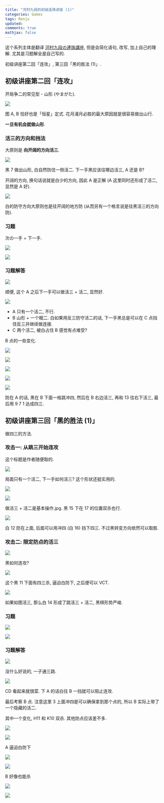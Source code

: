 ```yaml
---
title: "河村九段的初级连珠讲座 (1)"
categories: Games
tags: Renju
updated:
comments: true
mathjax: false
---
```


这个系列主体是翻译 [河村九段の連珠講座](http://www.kyogo.org/contents/kouza.html), 但是会简化语句, 改写, 加上自己的理解. 尤其是习题解全是自己写的.

初级讲座第二回「连攻」, 第三回「黑的胜法 (1)」.

<!-- more -->

## 初级讲座第二回「连攻」

开局争二的常见型 - 山形 (やまがた).

![](https://shiina18.github.io/assets/posts/images/20201025110118061_1752.png)

图 A, B 恰好也是「恒星」定式. 花月浦月必胜的最大原因就是很容易做出山行.

**一旦有机会就做山形**.

### 活三的方向和挡法

大原则是 **向开阔的方向活三**. 

![](https://shiina18.github.io/assets/posts/images/20201025110717440_11965.png)

黑 7 做出山形, 白自然防住一侧活二. 下一手黑应该往哪边活三, A 还是 B?

开阔的方向, 换句话说就是白少的方向, 因此 A 是正解 (A 这里同时还形成了活二, 显然是 A 好).

![](https://shiina18.github.io/assets/posts/images/20201025111044976_27380.png)

白的防守方向大原则也是往开阔的地方防 (从而另有一个格言说是往黑活三的方向防).

### 习题

次の一手 = 下一手.

![](https://shiina18.github.io/assets/posts/images/20201025111310119_15627.png)

![](https://shiina18.github.io/assets/posts/images/20201025111323576_2876.png)

### 习题解答

![](https://shiina18.github.io/assets/posts/images/20201025111642610_27721.png)

顺便, 这个 A 之后下一手可以做活三 + 活二, 显然好.

![](https://shiina18.github.io/assets/posts/images/20201025111653579_27200.png)

- A 只有一个活二, 不行. 
- B 山形 + 一个眠二. 白如果用反三防守活二的话, 下一手黑总是可以在 C 点挡住反三并继续做连接.
- C 两个活二, 被白占住 B 感觉有点难受?

B 点的一些变化.

![](https://shiina18.github.io/assets/posts/images/20201025135616470_27738.png)

![](https://shiina18.github.io/assets/posts/images/20201025135927267_25451.png)

![](https://shiina18.github.io/assets/posts/images/20201025140354491_15276.png)

![](https://shiina18.github.io/assets/posts/images/20201025141310835_9081.png)

![](https://shiina18.github.io/assets/posts/images/20201025111608957_29622.png)

防在 A 的话, 黑在 B 下面一格跳冲四, 然后在 B 右边活三, 再和 13 往右下活三, 最后用 9 7 1 达成四三.

## 初级讲座第三回「黑的胜法 (1)」

做四三的方法.

### 攻击一: 从跳三开始连攻

这个标题是作者随便取的.

![](https://shiina18.github.io/assets/posts/images/20201025115031809_25323.png)

局面只有一个活二, 下一手如何活三? 这个形状还挺实用的.

![](https://shiina18.github.io/assets/posts/images/20201025115100982_27824.png)

![](https://shiina18.github.io/assets/posts/images/20201025115113865_5223.png)

做活三 + 活二是基本操作.jpg. 黑 15 下在 17 的位置双杀也行.

![](https://shiina18.github.io/assets/posts/images/20201025115541733_18785.png)

白 12 防在上面, 后面可以用冲四 (白 16) 挡下四三. 不过黑转变方向依然可以取胜.

### 攻击二: 限定防点的活三

![](https://shiina18.github.io/assets/posts/images/20201025115859506_29824.png)

黑如何连攻?

![](https://shiina18.github.io/assets/posts/images/20201025120114475_27053.png)

这个黑 11 下面有四三杀, 逼迫白防下, 之后便可以 VCT.

![](https://shiina18.github.io/assets/posts/images/20201025120228088_26750.png)

如果如图活三, 那么白 14 形成了跳活三 + 活二, 黑棋形势严峻.

### 习题

![](https://shiina18.github.io/assets/posts/images/20201025120734149_25365.png)

![](https://shiina18.github.io/assets/posts/images/20201025120744428_3317.png)

### 习题解答

![](https://shiina18.github.io/assets/posts/images/20201025130851798_12905.png)

没什么好说的, 一子通三路.

![](https://shiina18.github.io/assets/posts/images/20201025130922714_1947.png)

CD 看起来就很菜. 下 A 的话白往 B 一挡就可以阻止连攻.

最后考察 B 点. 注意这里 3 上面冲四是可以确保拿到那个点的, 所以 B 实际上带了一个隐藏的活二.

其中一个变化, H11 和 K10 双杀. 其他防点应该差不多.

![](https://shiina18.github.io/assets/posts/images/20201025132948622_19560.png)

![](https://shiina18.github.io/assets/posts/images/20201025133409240_22600.png)

A 逼迫白防下

![](https://shiina18.github.io/assets/posts/images/20201025133709355_28546.png)

![](https://shiina18.github.io/assets/posts/images/20201025134250960_25131.png)

B 好像也能杀

![](https://shiina18.github.io/assets/posts/images/20201025133920225_23600.png)

![](https://shiina18.github.io/assets/posts/images/20201025134122003_5698.png)